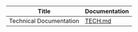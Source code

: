 | Title | Documentation |
|-------|---------------|
| Technical Documentation | [TECH.md](https://github.com/TGM-HIT/syt5-gek1051-mobile-application-shopstorm/blob/main/doc/TECH.md) |
